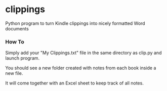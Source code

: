 # clippings
Python program to turn Kindle clippings into nicely formatted Word documents

### How To
Simply add your "My Clippings.txt" file in the same directory as clip.py and launch program. 

You should see a new folder created with notes from each book inside a new file.

It will come together with an Excel sheet to keep track of all notes. 
